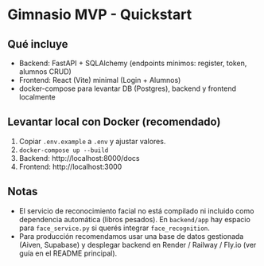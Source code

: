 # Gimnasio MVP - Quickstart

## Qué incluye
- Backend: FastAPI + SQLAlchemy (endpoints mínimos: register, token, alumnos CRUD)
- Frontend: React (Vite) minimal (Login + Alumnos)
- docker-compose para levantar DB (Postgres), backend y frontend localmente

## Levantar local con Docker (recomendado)
1. Copiar `.env.example` a `.env` y ajustar valores.
2. `docker-compose up --build`
3. Backend: http://localhost:8000/docs
4. Frontend: http://localhost:3000

## Notas
- El servicio de reconocimiento facial no está compilado ni incluido como dependencia automática (libros pesados). En `backend/app` hay espacio para `face_service.py` si querés integrar `face_recognition`.
- Para producción recomendamos usar una base de datos gestionada (Aiven, Supabase) y desplegar backend en Render / Railway / Fly.io (ver guía en el README principal).
